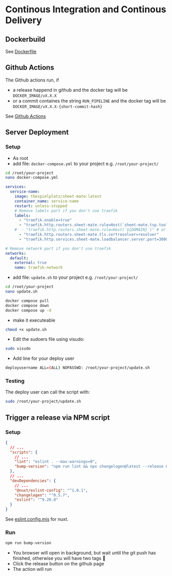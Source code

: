 # Continous Integration and Continous Delivery

## Dockerbuild

See [Dockerfile](examples/Dockerfile)

## Github Actions

The Github actions run, if

- a release happend in github and the docker tag will be `DOCKER_IMAGE/vX.X.X`
- or a commit containes the string `RUN_PIPELINE` and the docker tag will be `DOCKER_IMAGE/vX.X.X-{short-commit-hash}`

See [Github Actions](github-actions/README.md)

## Server Deployment

### Setup

- As root
- add file: `docker-compose.yml` to your project e.g. `/root/your-project/`

```bash
cd /root/your-project
nano docker-compose.yml
```

```yaml
services:
  service-name:
    image: thespielplatz/sheet-mate:latest
    container_name: service-name
    restart: unless-stopped
    # Remove labels part if you don't use traefik    
    labels:
      - "traefik.enable=true"
      - "traefik.http.routers.sheet-mate.rule=Host(`sheet-mate.tsp.tools`)"
    #  - "traefik.http.routers.sheet-mate.rule=Host(`${DOMAIN}`)" # or if you use .env with DOMAIN=
      - "traefik.http.routers.sheet-mate.tls.certresolver=resolver"
      - "traefik.http.services.sheet-mate.loadbalancer.server.port=3000"

# Remove network part if you don't use traefik
networks:
  default:
    external: true
    name: traefik-network
```

- add file: `update.sh` to your project e.g. `/root/your-project/`

```bash
cd /root/your-project
nano update.sh
```

```bash
docker compose pull
docker compose down
docker compose up -d
```

- make it executeable

```bash
chmod +x update.sh
```

- Edit the sudoers file using visudo:

```bash
sudo visudo
```

- Add line for your deploy user

```bash
deployusername ALL=(ALL) NOPASSWD: /root/your-project/update.sh
```

### Testing

The deploy user can call the script with:

```bash
sudo /root/your-project/update.sh
```

## Trigger a release via NPM script

### Setup

```json
{
  // ...
  "scripts": {
    // ...
    "lint": "eslint . --max-warnings=0",
    "bump-version": "npm run lint && npx changelogen@latest --release && git push --follow-tags"
  },
  // ...
  "devDependencies": {
    // ...
    "@nuxt/eslint-config": "^1.0.1",
    "changelogen": "^0.5.7",
    "eslint": "^9.20.0"
  }
}
```

See [eslint.config.mjs](examples/eslint.config.mjs) for nuxt.

### Run

```bash
npm run bump-version
```

- You browser will open in background, but wait until the git push has finished, otherwise you will have two tags 🙈
- Click the release button on the github page
- The action will run
